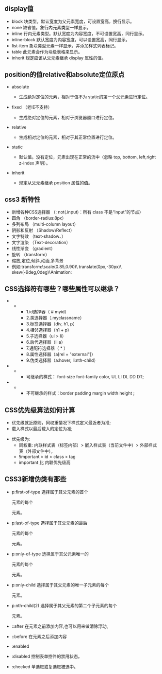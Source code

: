 ## display值

- block           块类型。默认宽度为父元素宽度，可设置宽高，换行显示。
- none            缺省值。象行内元素类型一样显示。
- inline          行内元素类型。默认宽度为内容宽度，不可设置宽高，同行显示。
- inline-block  默认宽度为内容宽度，可以设置宽高，同行显示。
- list-item       象块类型元素一样显示，并添加样式列表标记。
- table           此元素会作为块级表格来显示。
- inherit         规定应该从父元素继承 display 属性的值。

## position的值relative和absolute定位原点

- absolute
    - 生成绝对定位的元素，相对于值不为 static的第一个父元素进行定位。

- fixed （老IE不支持）
    - 生成绝对定位的元素，相对于浏览器窗口进行定位。

- relative
    - 生成相对定位的元素，相对于其正常位置进行定位。

- static
    - 默认值。没有定位，元素出现在正常的流中（忽略 top, bottom, left,right z-index 声明）。

- inherit
    - 规定从父元素继承 position 属性的值。

## css3 新特性

- 新增各种CSS选择器  （: not(.input)：所有 class 不是“input”的节点）
- 圆角          （border-radius:8px）
- 多列布局        （multi-column layout）
- 阴影和反射   （Shadow\Reflect）
- 文字特效        （text-shadow、）
- 文字渲染        （Text-decoration）
- 线性渐变        （gradient）
- 旋转          （transform）
- 缩放,定位,倾斜,动画,多背景
- 例如:transform:\scale(0.85,0.90)\ translate(0px,-30px)\ skew(-9deg,0deg)\Animation:

## CSS选择符有哪些？哪些属性可以继承？

- *
    - 1.id选择器（ # myid）
    - 2.类选择器（.myclassname）
    - 3.标签选择器（div, h1, p）
    - 4.相邻选择器（h1 + p）
    - 5.子选择器（ul > li）
    - 6.后代选择器（li a）
    - 7.通配符选择器（ * ）
    - 8.属性选择器（a[rel = "external"]）
    - 9.伪类选择器（a:hover, li:nth-child）

- *
    - 可继承的样式： font-size font-family color, UL LI DL DD DT;

- *
    - 不可继承的样式：border padding margin width height ;

## CSS优先级算法如何计算

*   优先级就近原则，同权重情况下样式定义最近者为准;
*   载入样式以最后载入的定位为准;

- 优先级为:
    - 同权重: 内联样式表（标签内部）> 嵌入样式表（当前文件中）> 外部样式表（外部文件中）。
    - !important >  id > class > tag
    - important 比 内联优先级高

## CSS3新增伪类有那些

- p:first-of-type 选择属于其父元素的首个 <p> 元素的每个 <p> 元素。
- p:last-of-type  选择属于其父元素的最后 <p> 元素的每个 <p> 元素。
- p:only-of-type    选择属于其父元素唯一的 <p> 元素的每个 <p> 元素。
- p:only-child        选择属于其父元素的唯一子元素的每个 <p> 元素。
- p:nth-child(2)  选择属于其父元素的第二个子元素的每个 <p> 元素。

- ::after         在元素之前添加内容,也可以用来做清除浮动。
- ::before            在元素之后添加内容
- :enabled
- :disabled       控制表单控件的禁用状态。
- :checked        单选框或复选框被选中。

